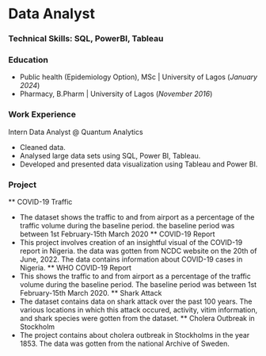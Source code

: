 # Data Analyst

### Technical Skills: SQL, PowerBI, Tableau

### Education
- Public health (Epidemiology Option), MSc | University of Lagos (_January 2024_)
- Pharmacy, B.Pharm | University of Lagos (_November 2016_)


### Work Experience
Intern Data Analyst @ Quantum Analytics
- Cleaned data.
- Analysed large data sets using SQL, Power BI, Tableau.
- Developed and presented data visualization using Tableau and Power BI.

### Project
** COVID-19 Traffic
- The dataset shows the traffic to and from airport as a percentage of the traffic volume during the baseline period. the baseline period was between 1st February-15th March 2020
** COVID-19 Report
- This project involves creation of an insightful visual of the COVID-19 report in Nigeria. the data was gotten from NCDC website on the 20th of June, 2022. The data contains information about COVID-19 cases in Nigeria.
** WHO COVID-19 Report
- This shows the traffic to and from airport as a percentage of the traffic volume during the baseline period. The baseline period was between 1st February-15th March 2020.
** Shark Attack
- The dataset contains data on shark attack over the past 100 years. The various locations in which this attack occured, activity, vitim information, and shark species were gotten from the dataset.
** Cholera Outbreak in Stockholm
- The project contains about cholera outbreak in Stockholms in the year 1853. The data was gotten from the national Archive of Sweden.
  
